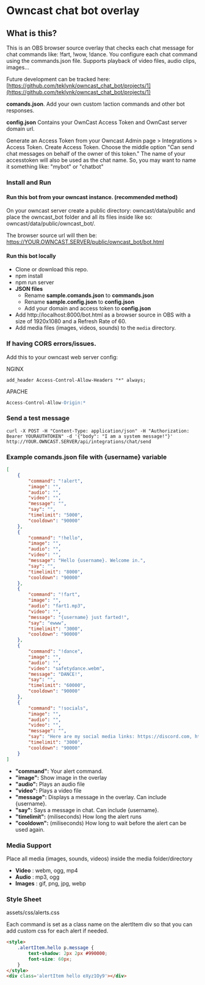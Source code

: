 # Owncast chat bot overlay


## What is this?


This is an OBS browser source overlay that checks each chat message for chat commands like: !fart, !wow, !dance. You configure each chat command using the commands.json file. Supports playback of video files, audio clips, images...

Future development can be tracked here: [https://github.com/teklynk/owncast_chat_bot/projects/1](https://github.com/teklynk/owncast_chat_bot/projects/1)

**comands.json**. Add your own custom !action commands and other bot responses.

**config.json** Contains your OwnCast Access Token and OwnCast server domain url.

Generate an Access Token from your Owncast Admin page > Integrations > Access Token. 
Create Access Token. Choose the middle option "Can send chat messages on behalf of the owner of this token." 
The name of your accesstoken will also be used as the chat name. So, you may want to name it something like: "mybot" or "chatbot"


### Install and Run

#### Run this bot from your owncast instance. (recommended method)
On your owncast server create a public directory: owncast/data/public and place the owncast_bot folder and all its files inside like so: owncast/data/public/owncast_bot/.

The browser source url will then be: https://YOUR.OWNCAST.SERVER/public/owncast_bot/bot.html

#### Run this bot locally
- Clone or download this repo.
- npm install
- npm run server
- **JSON files**
  - Rename **sample.comands.json** to **commands.json**
  - Rename **sample.config.json** to **config.json**
  - Add your domain and access token to **config.json**
- Add http://localhost:8000/bot.html as a browser source in OBS with a size of 1920x1080 and a Refresh Rate of 60.
- Add media files (images, videos, sounds) to the ```media``` directory.

### If having CORS errors/issues.
Add this to your owncast web server config:

NGINX
```nginx
add_header Access-Control-Allow-Headers "*" always;
```

APACHE
```apache
Access-Control-Allow-Origin:*
```


### Send a test message
```curl
curl -X POST -H "Content-Type: application/json" -H "Authorization: Bearer YOURAUTHTOKEN" -d '{"body": "I am a system message!"}' http://YOUR.OWNCAST.SERVER/api/integrations/chat/send
```

### Example comands.json file with {username} variable
```json
[
    {
        "command": "!alert",
        "image": "",
        "audio": "",
        "video": "",
        "message": "",
        "say": "",
        "timelimit": "5000",
    	"cooldown": "90000"
    },
    {
        "command": "!hello",
        "image": "",
        "audio": "",
        "video": "",
        "message": "Hello {username}. Welcome in.",
        "say": "",
        "timelimit": "8000",
    	"cooldown": "90000"
    },
    {
        "command": "!fart",
        "image": "",
        "audio": "fart1.mp3",
        "video": "",
        "message": "{username} just farted!",
        "say": "ewww",
        "timelimit": "3000",
    	"cooldown": "90000"
    },
    {
        "command": "!dance",
        "image": "",
        "audio": "",
        "video": "safetydance.webm",
        "message": "DANCE!",
        "say": "",
        "timelimit": "60000",
    	"cooldown": "90000"
    },
    {
        "command": "!socials",
        "image": "",
        "audio": "",
        "video": "",
        "message": "",
        "say": "Here are my social media links: https://discord.com, https://mastodon.social",
        "timelimit": "3000",
    	"cooldown": "90000"
    }
]
```

- **"command":** Your alert command.
- **"image":** Show image in the overlay
- **"audio":** Plays an audio file
- **"video":** Plays a video file
- **"message":** Displays a message in the overlay. Can include {username}.
- **"say":** Says a message in chat. Can include {username}.
- **"timelimit":** (miliseconds) How long the alert runs
- **"cooldown":** (miliseconds) How long to wait before the alert can be used again.


### Media Support

Place all media (images, sounds, videos) inside the media folder/directory

- **Video** : webm, ogg, mp4
- **Audio** : mp3, ogg
- **Images** : gif, png, jpg, webp


### Style Sheet

assets/css/alerts.css

Each command is set as a class name on the alertItem div so that you can add custom css for each alert if needed.
```html
<style>
    .alertItem.hello p.message {
        text-shadow: 2px 2px #990000;
        font-size: 60px;
    }
</style>
<div class='alertItem hello eXyz1Oy9'></div>
```
